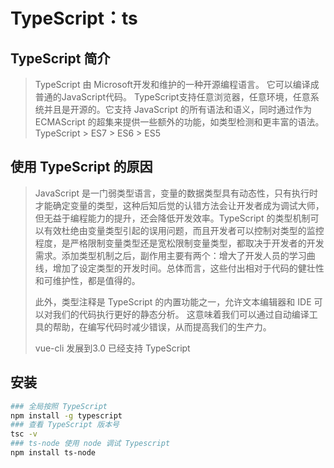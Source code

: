 # TypeScript：ts

## TypeScript 简介

>  TypeScript 由 Microsoft开发和维护的一种开源编程语言。 它可以编译成普通的JavaScript代码。 TypeScript支持任意浏览器，任意环境，任意系统并且是开源的。它支持 JavaScript 的所有语法和语义，同时通过作为 ECMAScript 的超集来提供一些额外的功能，如类型检测和更丰富的语法。TypeScript > ES7 > ES6 > ES5

## 使用 TypeScript 的原因

>  JavaScript 是一门弱类型语言，变量的数据类型具有动态性，只有执行时才能确定变量的类型，这种后知后觉的认错方法会让开发者成为调试大师，但无益于编程能力的提升，还会降低开发效率。TypeScript 的类型机制可以有效杜绝由变量类型引起的误用问题，而且开发者可以控制对类型的监控程度，是严格限制变量类型还是宽松限制变量类型，都取决于开发者的开发需求。添加类型机制之后，副作用主要有两个：增大了开发人员的学习曲线，增加了设定类型的开发时间。总体而言，这些付出相对于代码的健壮性和可维护性，都是值得的。
>
> 此外，类型注释是 TypeScript 的内置功能之一，允许文本编辑器和 IDE 可以对我们的代码执行更好的静态分析。 这意味着我们可以通过自动编译工具的帮助，在编写代码时减少错误，从而提高我们的生产力。
>
> vue-cli 发展到3.0 已经支持 TypeScript

## 安装

 ```bash
### 全局按照 TypeScript
npm install -g typescript
### 查看 TypeScript 版本号
tsc -v 
### ts-node 使用 node 调试 Typescript
npm install ts-node
 ```

